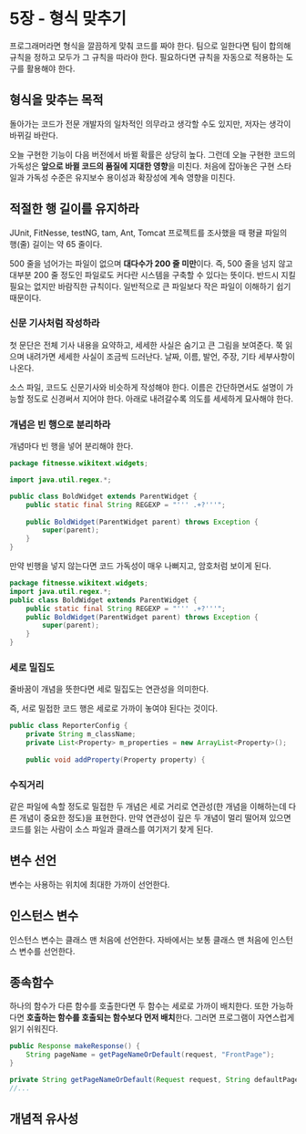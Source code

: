 # 5장 - 형식 맞추기

프로그래머라면 형식을 깔끔하게 맞춰 코드를 짜야 한다. 팀으로 일한다면 팀이 합의해 규칙을 정하고 모두가 그 규칙을 따라야 한다. 필요하다면 규칙을 자동으로 적용하는 도구를 활용해야 한다.

## 형식을 맞추는 목적

돌아가는 코드가 전문 개발자의 일차적인 의무라고 생각할 수도 있지만, 저자는 생각이 바뀌길 바란다.

오늘 구현한 기능이 다음 버전에서 바뀔 확률은 상당히 높다. 그런데 오늘 구현한 코드의 가독성은 **앞으로 바뀔 코드의 품질에 지대한 영향**을 미친다. 처음에 잡아놓은 구현 스타일과 가독성 수준은 유지보수 용이성과 확장성에 계속 영향을 미친다.

## 적절한 행 길이를 유지하라

JUnit, FitNesse, testNG, tam, Ant, Tomcat 프로젝트를 조사했을 때 평귤 파일의 행(줄) 길이는 약 65 줄이다.

500 줄을 넘어가는 파일이 없으며 **대다수가 200 줄 미만**이다. 즉, 500 줄을 넘지 않고 대부분 200 줄 정도인 파일로도 커다란 시스템을 구축할 수 있다는 뜻이다. 반드시 지킬 필요는 없지만 바람직한 규칙이다. 일반적으로 큰 파일보다 작은 파일이 이해하기 쉽기 때문이다.

### 신문 기사처럼 작성하라

첫 문단은 전체 기사 내용을 요약하고, 세세한 사실은 숨기고 큰 그림을 보여준다. 쭉 읽으며 내려가면 세세한 사실이 조금씩 드러난다. 날짜, 이름, 발언, 주장, 기타 세부사항이 나온다.

소스 파일, 코드도 신문기사와 비슷하게 작성해야 한다. 이름은 간단하면서도 설명이 가능할 정도로 신경써서 지어야 한다. 아래로 내려갈수록 의도를 세세하게 묘사해야 한다.

### 개념은 빈 행으로 분리하라

개념마다 빈 행을 넣어 분리해야 한다.

```java
package fitnesse.wikitext.widgets;

import java.util.regex.*;

public class BoldWidget extends ParentWidget {
	public static final String REGEXP = "''' .+?'''";
	
	public BoldWidget(ParentWidget parent) throws Exception {
		super(parent);
	}
}
```

만약 빈행을 넣지 않는다면 코드 가독성이 매우 나뻐지고, 암호처럼 보이게 된다.

```java
package fitnesse.wikitext.widgets;
import java.util.regex.*;
public class BoldWidget extends ParentWidget {
	public static final String REGEXP = "''' .+?'''";
	public BoldWidget(ParentWidget parent) throws Exception {
		super(parent);
	}
}
```

### 세로 밀집도

줄바꿈이 개념을 뜻한다면 세로 밀집도는 연관성을 의미한다.

즉, 서로 밀접한 코드 행은 세로로 가까이 놓여야 된다는 것이다.

```java
public class ReporterConfig {
	private String m_className;
	private List<Property> m_properties = new ArrayList<Property>();
	
	public void addProperty(Property property) {
```

### 수직거리

같은 파일에 속할 정도로 밀접한 두 개념은 세로 거리로 연관성(한 개념을 이해하는데 다른 개념이 중요한 정도)을 표현한다. 만약 연관성이 깊은 두 개념이 멀리 떨어져 있으면 코드를 읽는 사람이 소스 파일과 클래스를 여기저기 찾게 된다.

## 변수 선언

변수는 사용하는 위치에 최대한 가까이 선언한다.

## 인스턴스 변수

인스턴스 변수는 클래스 맨 처음에 선언한다. 자바에서는 보통 클래스 맨 처음에 인스턴스 변수를 선언한다.

## 종속함수

하나의 함수가 다른 함수를 호출한다면 두 함수는 세로로 가까이 배치한다. 또한 가능하다면 **호출하는 함수를 호출되는 함수보다 먼저 배치**한다. 그러면 프로그램이 자연스럽게 읽기 쉬워진다.

```java
public Response makeResponse() {
	String pageName = getPageNameOrDefault(request, "FrontPage");
}

private String getPageNameOrDefault(Request request, String defaultPageName) {
//...
```

## 개념적 유사성
